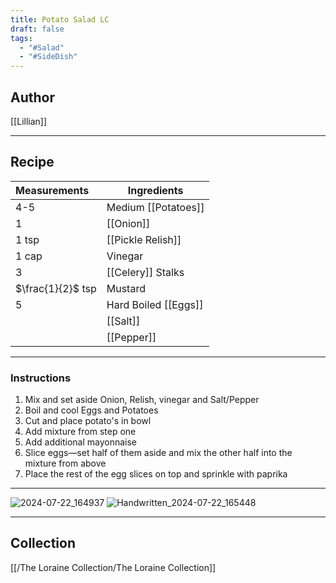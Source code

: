 ```yaml
---
title: Potato Salad LC
draft: false
tags:
  - "#Salad"
  - "#SideDish"
---
```

## Author
[[Lillian]]
___
## Recipe

| Measurements      | Ingredients          |
| :---------------- | -------------------- |
| 4-5               | Medium [[Potatoes]]  |
| 1                 | [[Onion]]            |
| 1 tsp             | [[Pickle Relish]]    |
| 1 cap             | Vinegar              |
| 3                 | [[Celery]] Stalks    |
| $\frac{1}{2}$ tsp | Mustard              |
| 5                 | Hard Boiled [[Eggs]] |
|                   | [[Salt]]             |
|                   | [[Pepper]]           |
___
### Instructions
1. Mix and set aside Onion, Relish, vinegar and Salt/Pepper
2. Boil and cool Eggs and Potatoes
3. Cut and place potato's in bowl
4. Add mixture from step one
5. Add additional mayonnaise
6. Slice eggs—set half of them aside and mix the other half into the mixture from above
7. Place the rest of the egg slices on top and sprinkle with paprika 
___
![2024-07-22_164937](/The%20Loraine%20Collection/Salads/Assets/2024-07-22_164937.jpg)
![Handwritten_2024-07-22_165448](/The%20Loraine%20Collection/Salads/Assets/Handwritten_2024-07-22_165448.jpg)
___
## Collection
[[/The Loraine Collection/The Loraine Collection]]
